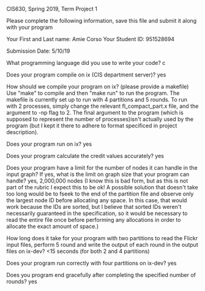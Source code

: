 
CIS630, Spring 2019, Term Project 1


Please complete the following information, save this file and submit it along with your program

Your First and Last name: Amie Corso
Your Student ID: 951528694

Submission Date: 5/10/19

What programming language did you use to write your code? 
    c

Does your program compile on ix (CIS department server)?
    yes

How should we compile your program on ix? (please provide a makefile)
Use "make" to compile and then "make run" to run the program.  The makefile is currently set up to run with 4 partitions and 5 rounds.  To run with 2 processes, simply change the relevant fl_compact_part.x file, and the argument to -np flag to 2.  The final argument to the program (which is supposed to represent the number of processes)isn't actually used by the program (but I kept it there to adhere to format specificed in project description).

Does your program run on ix?
    yes

Does your program calculate the credit values accurately?
    yes

Does your program have a limit for the number of nodes it can handle in the input graph?
If yes, what is the limit on graph size that your program can handle?
    yes, 2,000,000 nodes
    (I know this is bad form, but as this is not part of the rubric I expect this to be ok! A possible solution that doesn't take too long would be to fseek to the end of the partition file and observe only the largest node ID before allocating any space.  In this case, that would work because the IDs are sorted, but I believe that sorted IDs weren't necessarily guaranteed in the specification, so it would be necessary to read the entire file once before performing any allocations in order to allocate the exact amount of space.)

How long does it take for your program with two partitions to read the Flickr input files, perform 5 round and write 
the output of each round in the output files on ix-dev?
    <15 seconds (for both 2 and 4 partitions)

Does your program run correctly with four partitions on ix-dev?
    yes

Does you program end gracefully after completing the specified number of rounds?
    yes

